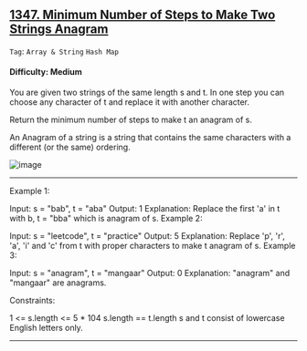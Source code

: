 ## [1347. Minimum Number of Steps to Make Two Strings Anagram](https://leetcode.com/problems/minimum-number-of-steps-to-make-two-strings-anagram)

```Tag```: ```Array & String``` ```Hash Map```

#### Difficulty: Medium

You are given two strings of the same length s and t. In one step you can choose any character of t and replace it with another character.

Return the minimum number of steps to make t an anagram of s.

An Anagram of a string is a string that contains the same characters with a different (or the same) ordering.

![image](https://github.com/quananhle/Python/assets/35042430/103e1806-3005-4dd3-b4ce-8a208622c9c9)

---

Example 1:

Input: s = "bab", t = "aba"
Output: 1
Explanation: Replace the first 'a' in t with b, t = "bba" which is anagram of s.
Example 2:

Input: s = "leetcode", t = "practice"
Output: 5
Explanation: Replace 'p', 'r', 'a', 'i' and 'c' from t with proper characters to make t anagram of s.
Example 3:

Input: s = "anagram", t = "mangaar"
Output: 0
Explanation: "anagram" and "mangaar" are anagrams. 
 

Constraints:

1 <= s.length <= 5 * 104
s.length == t.length
s and t consist of lowercase English letters only.

---
